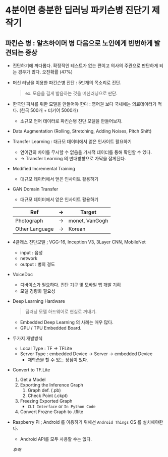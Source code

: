 # 4분이면 충분한 딥러닝 파키슨병 진단기 제작기

## 파킨슨 병 : 알츠하이머 병 다음으로 노인에게 빈번하게 발견되는 증상

* 진단하기에 까다롭다. 확정적인 테스트가 없는 편이고 의사의 주관으로 판단하게 되는 경우가 많다. 오진확률 (47%)
* 머신 러닝을 이용한 파킨슨병 진단 : 5만개의 목소리로 진단. 
    > ex. 모음을 길게 발음하는 것을 머신러닝으로 판단.

* 한국인 피쳐를 위한 모델을 만들어야 한다 : 영어권 보다 국내에는 의료데이터가 적다. (한국 500개 + 터키어 5000개)
    * 소규모 언어 데이터로 파킨슨병 진단 모델을 만들어보자.
* Data Augmentation (Rolling, Stretching, Adding Noises, Pitch Shift)
* Transfer Learning : 대규모 데이터에서 얻은 인사이트 활요하기
    * 언어간의 차이를 무시할 수 없음을 가시적 데이터를 통해 확인할 수 있다.
    * -> Transfer Learning 의 반대방향으로 가닥을 잡게된다.
* Modified Incremental Training 
    * 대규모 데이터에서 얻은 인사이트 활용하기

* GAN Domain Transfer
    * 대규모 데이터에서 얻은 인사이트 활용하기

    Ref |-> |  Target
    -|-|-
    Photograph | -> |monet, VanGogh
    Other Language | -> | Korean

* 4클래스 진단모델 ; VGG-16, Inception V3, 3Layer CNN, MobileNet
    * input : 음성
    * network 
    * output : 병의 경도

* VoiceDoc
    * 디바이스가 필요하다. 진단 기구 및 모바일 앱 개발 기획
    * 모델 경량화 필요성

* Deep Learning Hardware
    > 딥러닝 모델 하드웨어로 현실로 꺼내기.
    * Embedded Deep Learning 의 사례는 매우 많다. 
    * GPU / TPU Embedded Board.

* 두가지 개발방식
    * Local Type : TF -> TFLite
    * Server Type : embedded Device -> Server -> embedded Device
        * 재학습을 할 수 있는 장점이 있다.

* Convert to TF.Lite
    1. Get a Model
    2. Exporting the Inference Graph
        1. Graph def. (.pb)
        2. Check Point (.ckpt)
    3. Freezing Exported Graph
        * `CLI Interface` or `In Python Code`
    4. Convert Frozne Graph to .tflite

* Raspberry Pi ; Android 를 이용하기 위해선 `Android Things` OS 를 설치해야한다.
    * Android API를 모두 사용할 수는 없다.

    *후략*